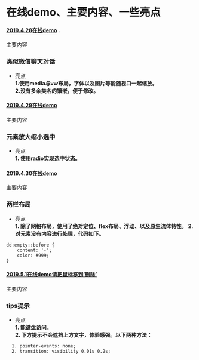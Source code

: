 # 在线demo、主要内容、一些亮点
#### [2019.4.28在线demo](https://jsbin.com/gusazek/edit?html,css,output) . 
主要内容  
### 类似微信聊天对话  
+ 亮点  
**1.使用media与vw布局，字体以及图片等能随视口一起缩放。  
2.没有多余类名的镶嵌，便于修改。**  
  
  
#### [2019.4.29在线demo](https://jsbin.com/mavarox/edit?html,css,output)  
主要内容  
### 元素放大缩小选中  
+ 亮点  
**1. 使用radio实现选中状态。** 


#### [2019.4.30在线demo](https://jsbin.com/bufulek/1/edit?html,css,output)  
主要内容  
### 两栏布局  
+ 亮点  
**1. 除了网格布局，使用了绝对定位、flex布局、浮动、以及原生流体特性。**
**2. 对元素没有内容进行处理，代码如下。**    
```
dd:empty::before {
    content: '-';    
    color: #999;
}
```    
  
    
#### [2019.5.1在线demo请把鼠标移到‘删除’](https://jsbin.com/watakew/edit?html,css,output)  
主要内容  
### tips提示  
+ 亮点  
**1. 能键盘访问。  
  2. 下方提示不会遮挡上方文字，体验感强。以下两种方法：**  
```
  1. pointer-events: none;
  2. transition: visibility 0.01s 0.2s;  
```




    














